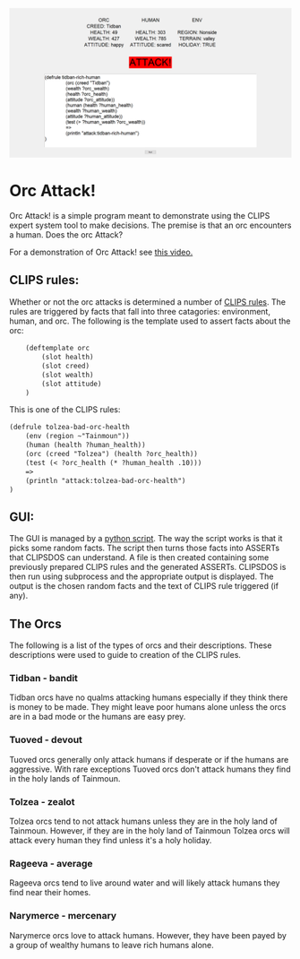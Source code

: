 ![OrcAttack Image](https://github.com/PaulWGraham/OrcAttack/blob/main/Screenshot%202022-08-21%2021-10-47.png)


# Orc Attack!
Orc Attack! is a simple program meant to demonstrate using the CLIPS expert system tool to make decisions. The premise is that an orc encounters a human. Does the orc Attack?

For a demonstration of Orc Attack! see [this video.](https://youtu.be/mGPh8Pol6hY)

## CLIPS rules:

Whether or not the orc attacks is determined a number of [CLIPS rules](https://github.com/PaulWGraham/OrcAttack/blob/main/Text/orcattack.clp). The rules are triggered by facts that fall into three catagories: environment, human, and orc. The following is the template used to assert facts about the orc:
```
	(deftemplate orc
		(slot health)
		(slot creed)
		(slot wealth)
		(slot attitude)
	)
```

This is one of the CLIPS rules:
```
(defrule tolzea-bad-orc-health
	(env (region ~"Tainmoun")) 
	(human (health ?human_health)) 
	(orc (creed "Tolzea") (health ?orc_health)) 
	(test (< ?orc_health (* ?human_health .10))) 
	=> 
	(println "attack:tolzea-bad-orc-health")
)
```

## GUI:

The GUI is managed by a [python script](https://github.com/PaulWGraham/OrcAttack/blob/main/orcattack.py). The way the script works is that it picks some random facts. The script then turns those facts into ASSERTs that CLIPSDOS can understand. A file is then created containing some previously prepared CLIPS rules and the generated ASSERTs. CLIPSDOS is then run using subprocess and the appropriate output is displayed. The output is the chosen random facts and the text of CLIPS rule triggered (if any).

## The Orcs

The following is a list of the types of orcs and their descriptions. These descriptions were used to guide to creation of the CLIPS rules.


### Tidban - bandit

Tidban orcs have no qualms attacking humans especially if they think there is money to be made. They might leave poor humans alone unless the orcs are in a bad mode or the humans are easy prey.


### Tuoved - devout

Tuoved orcs generally only attack humans if desperate or if the humans are aggressive. With rare exceptions Tuoved orcs don't attack humans they find in the holy lands of Tainmoun.


### Tolzea - zealot

Tolzea orcs tend to not attack humans unless they are in the holy land of Tainmoun. However, if they are in the holy land of Tainmoun Tolzea orcs will attack every human they find unless it's a holy holiday.


### Rageeva - average

Rageeva orcs tend to live around water and will likely attack humans they find near their homes.


### Narymerce - mercenary 

Narymerce orcs love to attack humans. However, they have been payed by a group of wealthy humans to leave rich humans alone.


